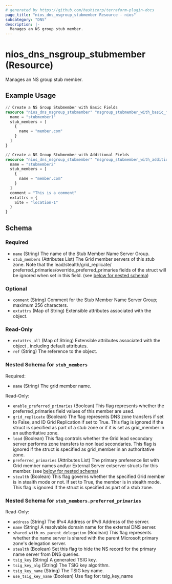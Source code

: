 ```yaml
---
# generated by https://github.com/hashicorp/terraform-plugin-docs
page_title: "nios_dns_nsgroup_stubmember Resource - nios"
subcategory: "DNS"
description: |-
  Manages an NS group stub member.
---
```


# nios_dns_nsgroup_stubmember (Resource)

Manages an NS group stub member.

## Example Usage

```terraform
// Create a NS Group Stubmember with Basic Fields
resource "nios_dns_nsgroup_stubmember" "nsgroup_stubmember_with_basic_fields" {
  name = "stubmember1"
  stub_members = [
    {
      name = "member.com"
    }
  ]
}

// Create a NS Group Stubmember with Additional Fields
resource "nios_dns_nsgroup_stubmember" "nsgroup_stubmember_with_additional_fields" {
  name = "stubmember2"
  stub_members = [
    {
      name = "member.com"
    }
  ]
  comment = "This is a comment"
  extattrs = {
    Site = "location-1"
  }
}
```

<!-- schema generated by tfplugindocs -->
## Schema

### Required

- `name` (String) The name of the Stub Member Name Server Group.
- `stub_members` (Attributes List) The Grid member servers of this stub zone. Note that the lead/stealth/grid_replicate/ preferred_primaries/override_preferred_primaries fields of the struct will be ignored when set in this field. (see [below for nested schema](#nestedatt--stub_members))

### Optional

- `comment` (String) Comment for the Stub Member Name Server Group; maximum 256 characters.
- `extattrs` (Map of String) Extensible attributes associated with the object.

### Read-Only

- `extattrs_all` (Map of String) Extensible attributes associated with the object , including default attributes.
- `ref` (String) The reference to the object.

<a id="nestedatt--stub_members"></a>
### Nested Schema for `stub_members`

Required:

- `name` (String) The grid member name.

Read-Only:

- `enable_preferred_primaries` (Boolean) This flag represents whether the preferred_primaries field values of this member are used.
- `grid_replicate` (Boolean) The flag represents DNS zone transfers if set to False, and ID Grid Replication if set to True. This flag is ignored if the struct is specified as part of a stub zone or if it is set as grid_member in an authoritative zone.
- `lead` (Boolean) This flag controls whether the Grid lead secondary server performs zone transfers to non lead secondaries. This flag is ignored if the struct is specified as grid_member in an authoritative zone.
- `preferred_primaries` (Attributes List) The primary preference list with Grid member names and\or External Server extserver structs for this member. (see [below for nested schema](#nestedatt--stub_members--preferred_primaries))
- `stealth` (Boolean) This flag governs whether the specified Grid member is in stealth mode or not. If set to True, the member is in stealth mode. This flag is ignored if the struct is specified as part of a stub zone.

<a id="nestedatt--stub_members--preferred_primaries"></a>
### Nested Schema for `stub_members.preferred_primaries`

Read-Only:

- `address` (String) The IPv4 Address or IPv6 Address of the server.
- `name` (String) A resolvable domain name for the external DNS server.
- `shared_with_ms_parent_delegation` (Boolean) This flag represents whether the name server is shared with the parent Microsoft primary zone's delegation server.
- `stealth` (Boolean) Set this flag to hide the NS record for the primary name server from DNS queries.
- `tsig_key` (String) A generated TSIG key.
- `tsig_key_alg` (String) The TSIG key algorithm.
- `tsig_key_name` (String) The TSIG key name.
- `use_tsig_key_name` (Boolean) Use flag for: tsig_key_name
